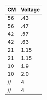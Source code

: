 | CM  | Voltage  |
|---|---|
| 56  |  .43 |
| 56  |  .47 |
| 42  |  .57 |
| 42  |  .63 |
| 21  |  1.15 |
| 21  |  1.15 |
| 10  |  1.9 |
| 10  |  2.0 |
//| 4  |  2.9 |
//| 4  |  2.9 |